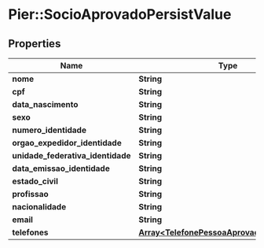 # Pier::SocioAprovadoPersistValue

## Properties
Name | Type | Description | Notes
------------ | ------------- | ------------- | -------------
**nome** | **String** | {{{socio_aprovado_persist_nome_value}}} | 
**cpf** | **String** | {{{socio_aprovado_persist_cpf_value}}} | [optional] 
**data_nascimento** | **String** | {{{socio_aprovado_persist_data_nascimento_value}}} | [optional] 
**sexo** | **String** | {{{socio_aprovado_persist_sexo_value}}} | [optional] 
**numero_identidade** | **String** | {{{socio_aprovado_persist_numero_identidade_value}}} | [optional] 
**orgao_expedidor_identidade** | **String** | {{{socio_aprovado_persist_orgao_expedidor_identidade_value}}} | [optional] 
**unidade_federativa_identidade** | **String** | {{{socio_aprovado_persist_unidade_federativa_identidade_value}}} | [optional] 
**data_emissao_identidade** | **String** | {{{socio_aprovado_persist_data_emissao_identidade_value}}} | [optional] 
**estado_civil** | **String** | {{{socio_aprovado_persist_estado_civil_value}}} | [optional] 
**profissao** | **String** | {{{socio_aprovado_persist_profissao_value}}} | [optional] 
**nacionalidade** | **String** | {{{socio_aprovado_persist_nacionalidade_value}}} | [optional] 
**email** | **String** | {{{socio_aprovado_persist_email_value}}} | [optional] 
**telefones** | [**Array&lt;TelefonePessoaAprovadaPersistValue&gt;**](TelefonePessoaAprovadaPersistValue.md) | {{{socio_aprovado_persist_telefones_value}}} | [optional] 



